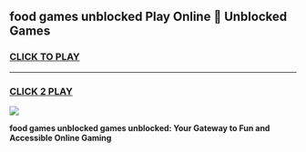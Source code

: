 
## food games unblocked Play Online 👋 Unblocked Games
<h3>
<a href="https://premium.freeplayer.one?title=food_games_unblocked&ref=19F">CLICK TO PLAY</a></h3>
<hr>

<h3>
<a href="https://premium.freeplayer.one?title=food_games_unblocked&ref=19F">CLICK 2 PLAY</a>
  
</h3>

<a href="https://premium.freeplayer.one?title=food_games_unblocked&ref=19F"><img src="https://clearcache.store/games.png"></a>


**food games unblocked games unblocked: Your Gateway to Fun and Accessible Online Gaming**

